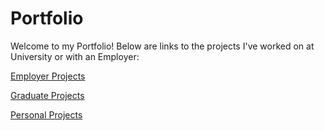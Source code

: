 # Portfolio
Welcome to my Portfolio! Below are links to the projects I've worked on at University or with an Employer: 


[Employer Projects](https://github.com/tristinburd/employer-projects/tree/main)

[Graduate Projects](https://github.com/tristinburd/graduate-projects/tree/main)

[Personal Projects](https://github.com/tristinburd/personal-projects/tree/main)

